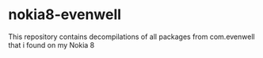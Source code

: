 # nokia8-evenwell
This repository contains decompilations of all packages from com.evenwell that i found on my Nokia 8
